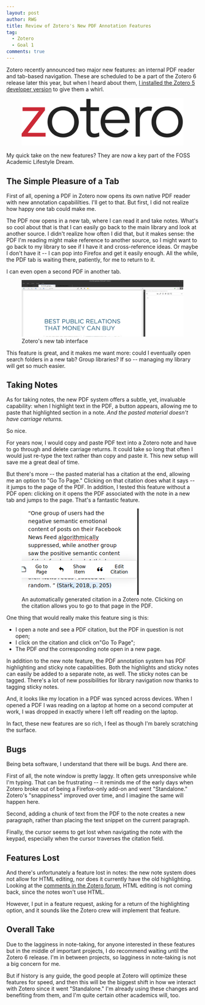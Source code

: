 ```yaml
---
layout: post
author: RWG
title: Review of Zotero's New PDF Annotation Features
tag:
  - Zotero
  - Goal 1
comments: true
---
```


Zotero recently announced two major new features: an internal PDF reader and tab-based navigation. These are scheduled to be a part of the Zotero 6 release later this year, but when I heard about them, [I installed the Zotero 5 developer version](/2021/03/19/cuttingZotero.html) to give them a whirl.

<figure>
    <img src="/assets/images/zotero.png" alt="Zotero's Logo">
</figure>

My quick take on the new features? They are now a key part of the FOSS Academic Lifestyle Dream.

<!-- more -->

The Simple Pleasure of a Tab
----------------------------

First of all, opening a PDF in Zotero now opens its own native PDF reader with new annotation capabililties. I'll get to that. But first, I did not realize how happy one tab could make me.

The PDF now opens in a new tab, where I can read it and take notes. What's so cool about that is that I can easily go back to the main library and look at another source. I didn't realize how often I did that, but it makes sense: the PDF I'm reading might make reference to another source, so I might want to go back to my library to see if I have it and cross-reference ideas. Or maybe I don't have it -- I can pop into Firefox and get it easily enough. All the while, the PDF tab is waiting there, patiently, for me to return to it. 

I can even open a second PDF in another tab. 

<figure>
	<img src="/assets/images/zoterotab.png" alt="Zotero's new tab interface">
	<figcaption>Zotero's new tab interface</figcaption>
</figure>

This feature is great, and it makes me want more: could I eventually open search folders in a new tab? Group libraries? If so -- managing my library will get so much easier.

Taking Notes
------------

As for taking notes, the new PDF system offers a subtle, yet, invaluable capability: when I highlight text in the PDF, a button appears, allowing me to paste that highlighted section in a note. *And the pasted material doesn't have carriage returns.* 

So nice.

For years now, I would copy and paste PDF text into a Zotero note and have to go through and delete carriage returns. It could take so long that often I would just re-type the text rather than copy and paste it. This new setup will save me a great deal of time.

But there's more -- the pasted material has a citation at the end, allowing me an option to "Go To Page." Clicking on that citation does what it says -- it jumps to the page of the PDF. In addition, I tested this feature without a PDF open: clicking on it opens the PDF associated with the note in a new tab and jumps to the page. That's a fantastic feature.

<figure>
	<img src="/assets/images/zoteronote.png" alt="Automatically generated citation in a Zotero note">
	<figcaption>An automatically generated citation in a Zotero note. Clicking on the citation allows you to go to that page in the PDF.</figcaption>
</figure>

One thing that would really make this feature sing is this:
* I open a note and see a PDF citation, but the PDF in question is not open;
* I click on the citation and click on"Go To Page";
* The PDF *and* the corresponding note open in a new page.

In addition to the new note feature, the PDF annotation system has PDF highlighting and sticky note capabilities. Both the highlights and sticky notes can easily be added to a separate note, as well. The sticky notes can be tagged. There's a lot of new possibilities for library navigation now thanks to tagging sticky notes.

And, it looks like my location in a PDF was synced across devices. When I opened a PDF I was reading on a laptop at home on a second computer at work, I was dropped in exactly where I left off reading on the laptop.

In fact, these new features are so rich, I feel as though I'm barely scratching the surface. 

Bugs
----

Being beta software, I understand that there will be bugs. And there are.

First of all, the note window is pretty laggy. It often gets unresponsive while I'm typing. That can be frustrating -- it reminds me of the early days when Zotero broke out of being a Firefox-only add-on and went "Standalone." Zotero's "snappiness" improved over time, and I imagine the same will happen here.

Second, adding a chunk of text from the PDF to the note creates a new paragraph, rather than placing the text snippet on the current paragraph. 

Finally, the cursor seems to get lost when navigating the note with the keypad, especially when the cursor traverses the citation field. 

Features Lost
-------------

And there's unfortunately a feature lost in notes: the new note system does not allow for HTML editing, nor does it currently have the old highlighting. Looking at the [comments in the Zotero forum](https://forums.zotero.org/discussion/88064/available-in-preview-zotero-pdf-reader-and-new-note-editor), HTML editing is not coming back, since the notes won't use HTML. 

However, I put in a feature request, asking for a return of the highlighting option, and it sounds like the Zotero crew will implement that feature.

Overall Take
------------

 Due to the lagginess in note-taking, for anyone interested in these features but in the middle of important projects, I do recommend waiting until the Zotero 6 release. I'm in between projects, so lagginess in note-taking is not a big concern for me. 

But if history is any guide, the good people at Zotero will optimize these features for speed, and then this will be the biggest shift in how we interact with Zotero since it went "Standalone." I'm already using these changes and benefiting from them, and I'm quite certain other academics will, too.
